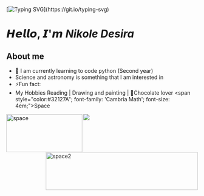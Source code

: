 [![Typing SVG](https://readme-typing-svg.herokuapp.com?font=Protest+Strike&size=40&duration=3500&pause=500&color=6C3082&center=true&vCenter=true&random=false&width=435&lines=Hello%2C+there!;This+is+Nikole+Desira...;Welcome!)](https://git.io/typing-svg)

# 𝙃𝙚𝙡𝙡𝙤, 𝙄'𝙢 ***Nikole Desira***

## About me
- 🌱 I am currently learning to code python (Second year) 
- Science and astronomy is something that I am interested in
- ⚡Fun fact:
- My Hobbies Reading | Drawing and painting | 🍫Chocolate lover
<span style="color:#32127A"; font-family: 'Cambria Math'; font-size: 4em;">Space</span> 

<img src="https://images.unsplash.com/photo-1608178398319-48f814d0750c?q=80&w=1779&auto=format&fit=crop&ixlib=rb-4.0.3&ixid=M3wxMjA3fDB8MHxwaG90by1wYWdlfHx8fGVufDB8fHx8fA%3D%3D" align= "left" alt="space" width="200" height="100" />

<img src="https://images.unsplash.com/photo-1538370965046-79c0d6907d47?q=80&w=2069&auto=format&fit=crop&ixlib=rb-4.0.3&ixid=M3wxMjA3fDB8MHxwaG90by1wYWdlfHx8fGVufDB8fHx8fA%3D%3D" align= "right" alt="space2" width="400" height="100" />

![](gif-art.gif)




